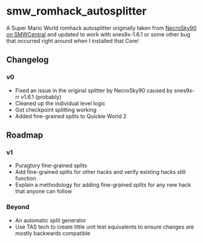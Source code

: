# smw_romhack_autosplitter

A Super Mario World romhack autosplitter originally taken from [NecroSky90 on SMWCentral](https://www.smwcentral.net/?p=section&a=details&id=28606) and updated to work with snes9x-1.6.1 or some other bug that occurred right around when I installed that Core!

## Changelog

### v0

- Fixed an issue in the original splitter by NecroSky90 caused by snes9x-rr v1.6.1 (probably)
- Cleaned up the individual level logic
- Got checkpoint splitting working
- Added fine-grained splits to Quickie World 2

## Roadmap

### v1

- Puragtory fine-grained splits
- Add fine-grained splits for other hacks and verify existing hacks still function
- Explain a methodology for adding fine-grained splits for any new hack that anyone can follow

### Beyond

- An automatic split generator
- Use TAS tech to create little unit test equivalents to ensure changes are mostly backwards compatible
